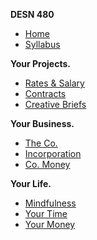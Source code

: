 **DESN 480**
* [Home](/)
* [Syllabus](/syllabus/README.md)

**Your Projects.**
* [Rates & Salary](/salary/README.md)
* [Contracts](/contracts/README.md)
* [Creative Briefs](your-project/creative-briefs/README.md)

**Your Business.**
* [The Co.](/business/README.md)
* [Incorporation](/business/incorporation.md)
* [Co. Money](/business/co-money.md)

**Your Life.**
* [Mindfulness](/mindfulness/README.md)
* [Your Time](/mindfulness/time-management.md)
* [Your Money](/mindfulness/personal-budgeting.md)